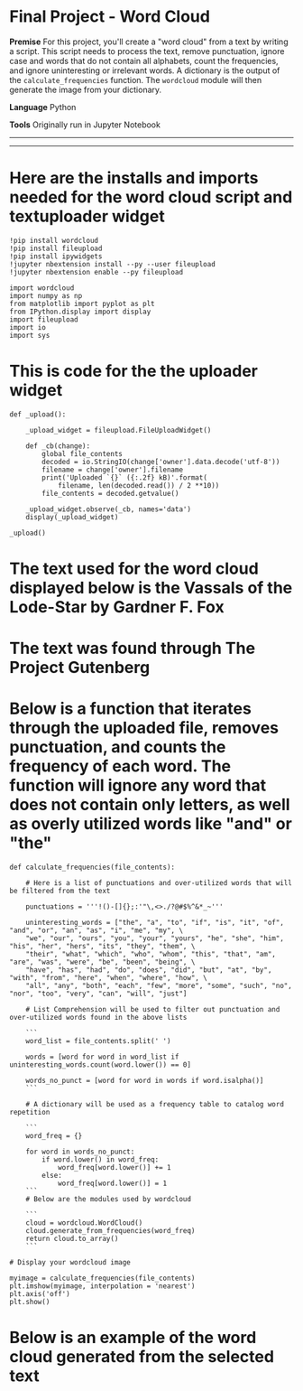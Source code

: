 # Final Project - Word Cloud

**Premise**
For this project, you'll create a "word cloud" from a text by writing a script.  This script needs to process the text, remove punctuation, ignore case and words that do not contain all alphabets, count the frequencies, and ignore uninteresting or irrelevant words.  A dictionary is the output of the `calculate_frequencies` function.  The `wordcloud` module will then generate the image from your dictionary.

**Language**
Python

**Tools**
Originally run in Jupyter Notebook

---
---
# Here are the installs and imports needed for the word cloud script and textuploader widget

```
!pip install wordcloud
!pip install fileupload
!pip install ipywidgets
!jupyter nbextension install --py --user fileupload
!jupyter nbextension enable --py fileupload

import wordcloud
import numpy as np
from matplotlib import pyplot as plt
from IPython.display import display
import fileupload
import io
import sys
```

# This is code for the the uploader widget

```
def _upload():

    _upload_widget = fileupload.FileUploadWidget()

    def _cb(change):
        global file_contents
        decoded = io.StringIO(change['owner'].data.decode('utf-8'))
        filename = change['owner'].filename
        print('Uploaded `{}` ({:.2f} kB)'.format(
            filename, len(decoded.read()) / 2 **10))
        file_contents = decoded.getvalue()

    _upload_widget.observe(_cb, names='data')
    display(_upload_widget)

_upload()
```

# The text used for the word cloud displayed below is the **Vassals of the Lode-Star by Gardner F. Fox**

# The text was found through **The Project Gutenberg**

# Below is a function that iterates through the uploaded file, removes punctuation, and counts the frequency of each word. The function will ignore any word that does not contain only letters, as well as overly utilized words like "and" or "the"

```
def calculate_frequencies(file_contents):
    
    # Here is a list of punctuations and over-utilized words that will be filtered from the text

    punctuations = '''!()-[]{};:'"\,<>./?@#$%^&*_~'''

    uninteresting_words = ["the", "a", "to", "if", "is", "it", "of", "and", "or", "an", "as", "i", "me", "my", \
    "we", "our", "ours", "you", "your", "yours", "he", "she", "him", "his", "her", "hers", "its", "they", "them", \
    "their", "what", "which", "who", "whom", "this", "that", "am", "are", "was", "were", "be", "been", "being", \
    "have", "has", "had", "do", "does", "did", "but", "at", "by", "with", "from", "here", "when", "where", "how", \
    "all", "any", "both", "each", "few", "more", "some", "such", "no", "nor", "too", "very", "can", "will", "just"]
    
    # List Comprehension will be used to filter out punctuation and over-utilized words found in the above lists

    ```
    word_list = file_contents.split(' ')

    words = [word for word in word_list if uninteresting_words.count(word.lower()) == 0]

    words_no_punct = [word for word in words if word.isalpha()]
    ```

    # A dictionary will be used as a frequency table to catalog word repetition

    ```
    word_freq = {}
    
    for word in words_no_punct:
        if word.lower() in word_freq:
            word_freq[word.lower()] += 1
        else: 
            word_freq[word.lower()] = 1
    ```
    # Below are the modules used by wordcloud
    
    ```
    cloud = wordcloud.WordCloud()
    cloud.generate_from_frequencies(word_freq)
    return cloud.to_array()
    ```

# Display your wordcloud image

myimage = calculate_frequencies(file_contents)
plt.imshow(myimage, interpolation = 'nearest')
plt.axis('off')
plt.show()
```
# Below is an example of the word cloud generated from the selected text
